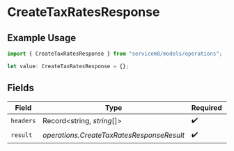# CreateTaxRatesResponse

## Example Usage

```typescript
import { CreateTaxRatesResponse } from "servicem8/models/operations";

let value: CreateTaxRatesResponse = {};
```

## Fields

| Field                                     | Type                                      | Required                                  | Description                               |
| ----------------------------------------- | ----------------------------------------- | ----------------------------------------- | ----------------------------------------- |
| `headers`                                 | Record<string, *string*[]>                | :heavy_check_mark:                        | N/A                                       |
| `result`                                  | *operations.CreateTaxRatesResponseResult* | :heavy_check_mark:                        | N/A                                       |